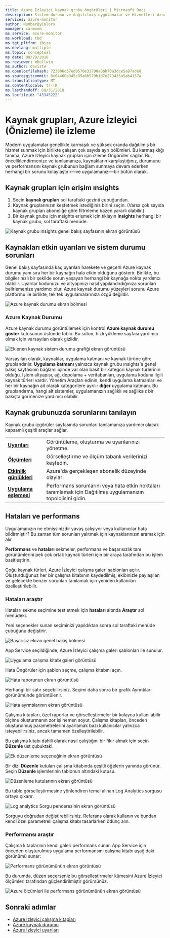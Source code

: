 ```yaml
---
title: Azure İzleyici kaynak grubu öngörüleri | Microsoft Docs
description: Sistem durumu ve dağıtılmış uygulamalar ve Hizmetleri Azure İzleyici ile kaynak grubu düzeyinde performansını anlama
services: azure-monitor
author: NumberByColors
manager: carmonm
ms.service: azure-monitor
ms.workload: tbd
ms.tgt_pltfrm: ibiza
ms.devlang: multiple
ms.topic: conceptual
ms.date: 08/29/2018
ms.reviewer: mbullwin
ms.author: daviste
ms.openlocfilehash: 723006d37ed0570e32790a0bb70a3dce5a87ade8
ms.sourcegitcommit: 0c64460a345c89a6b579b1d7e273435a5ab4157a
ms.translationtype: MT
ms.contentlocale: tr-TR
ms.lasthandoff: 08/31/2018
ms.locfileid: "43345222"
---
```

# <a name="monitor-resource-groups-with-azure-monitor-preview"></a>Kaynak grupları, Azure İzleyici (Önizleme) ile izleme

Modern uygulamalar genellikle karmaşık ve yüksek oranda dağıtılmış bir hizmet sunmak için birlikte çalışan çok sayıda ayrı bölümleri. Bu karmaşıklığı tanıma, Azure İzleyici kaynak grupları için izleme Öngörüler sağlar. Bu, önceliklendirmenize ve tanılamanıza, kaynakların karşılaştığınız, durumunu ve performansını kaynak grubunun bağlam sunmaya devam ederken herhangi bir sorunu kolaylaştırır&mdash;ve uygulamanızı&mdash;bir bütün olarak.

## <a name="access-insights-for-resource-groups"></a>Kaynak grupları için erişim ınsights

1. Seçin **kaynak grupları** sol taraftaki gezinti çubuğundan.
2. Kaynak gruplarınızın keşfetmek istediğiniz birini seçin. (Varsa çok sayıda kaynak grupları aboneliğe göre filtreleme bazen yararlı olabilir.)
3. Bir kaynak grubu için ınsights erişmek için tıklayın **Insights** herhangi bir kaynak grubu, sol taraftaki menüde.

![Kaynak grubu ınsights genel bakış sayfasının ekran görüntüsü](.\media\resource-group-insights\0001-overview.png)

## <a name="resources-with-active-alerts-and-health-issues"></a>Kaynakları etkin uyarıları ve sistem durumu sorunları

Genel bakış sayfasında kaç uyarıları harekete ve geçerli Azure kaynak durumu yanı sıra her bir kaynağın hala etkin olduğunu gösterir. Birlikte, bu bilgiler hızlı bir şekilde sorun yaşayan herhangi bir kaynağa nokta yardımcı olabilir. Uyarılar kodunuzu ve altyapınızı nasıl yapılandırdığınıza sorunları belirlemenize yardımcı olur. Azure kaynak durumu yüzeyleri sorunu Azure platformu ile birlikte, tek tek uygulamalarınıza özgü değildir.

![Azure kaynak durumu ekran bölmesi](.\media\resource-group-insights\0002-overview.png)

### <a name="azure-resource-health"></a>Azure Kaynak Durumu

Azure kaynak durumu görüntülemek için kontrol **Azure kaynak durumu göster** kutusunun üstünde tablo. Bu sütun, hızlı yükleme sayfası yardımcı olmak için varsayılan olarak gizlidir.

![Eklenen kaynak sistem durumu grafiği ekran görüntüsü](.\media\resource-group-insights\0003-overview.png)

Varsayılan olarak, kaynaklar, uygulama katmanı ve kaynak türüne göre gruplandırılır. **Uygulama katmanı** yalnızca kaynak grubu ınsights'a genel bakış sayfasının bağlamı içinde var olan basit bir kategori kaynak türlerinin olduğu. İşlem altyapısı, ağ, depolama + veritabanları, uygulama koduna ilgili kaynak türleri vardır. Yönetim Araçları edinin, kendi uygulama katmanları ve her bir kaynağın ait olarak kategorilere ayrılır **diğer** uygulama katmanı. Bu gruplandırma, hangi alt sistemler, uygulamanızın sağlıklı ve sağlıksız bir bakışta görmenize yardımcı olabilir.

## <a name="diagnose-issues-in-your-resource-group"></a>Kaynak grubunuzda sorunlarını tanılayın

Kaynak grubu içgörüler sayfasında sorunları tanılamanıza yardımcı olacak kapsamlı çeşitli araçlar sağlar.

   |         |          |
   | ---------------- |:-----|
   | [**Uyarıları**](https://docs.microsoft.com/azure/monitoring-and-diagnostics/monitoring-overview-unified-alerts)      |  Görüntüleme, oluşturma ve uyarılarınızı yönetme. |
   | [**Ölçümleri**](https://docs.microsoft.com/azure/monitoring-and-diagnostics/monitoring-overview-metrics) | Görselleştirme ve ölçüm tabanlı verilerinizi keşfedin.    |
   | [**Etkinlik günlükleri**](https://docs.microsoft.com/azure/monitoring-and-diagnostics/monitoring-overview-activity-logs) | Azure'da gerçekleşen abonelik düzeyinde olaylar.  |
   | [**Uygulama eşlemesi**](https://docs.microsoft.com/azure/application-insights/app-insights-app-map) | Performans sorunlarını veya hata etkin noktaları tanımlamak için Dağıtılmış uygulamanızın topolojisini gidin. |

## <a name="failures-and-performance"></a>Hataları ve performans

Uygulamanızın ne etmişsinizdir yavaş çalışıyor veya kullanıcılar hata bildirmiştir? Bu zaman tüm sorunları yalıtmak için kaynaklarınızın aramak için alır.

**Performans** ve **hataları** sekmeler, performans ve başarısızlık tanı görünümlerini pek çok ortak kaynak türleri için bir araya tarafından bu işlem basitleştirin.

Çoğu kaynak türleri, Azure İzleyici çalışma galeri şablonları açılır. Oluşturduğunuz her bir çalışma kitabının kaydedilmiş, ekibinizle paylaşılan ve gelecekte benzer sorunları tanılamak için yeniden kullanılan özelleştirilebilir.

### <a name="investigate-failures"></a>Hataları araştır

Hataları sekme seçimine test etmek için **hataları** altında **Araştır** sol menüdeki.

Yeni seçenekler sunan seçiminizi yapıldıktan sonra sol taraftaki menüde çubuğunu değiştirir.

![Başarısız ekran genel bakış bölmesi](.\media\resource-group-insights\00004-failures.png)

App Service seçildiğinde, Azure İzleyici çalışma galeri şablonları ile sunulur.

![Uygulama çalışma kitabı galeri görüntüsü](.\media\resource-group-insights\0005-failure-insights-workbook.png)

Hata Öngörüler için şablon seçme, çalışma kitabını açın.

![Hata raporunun ekran görüntüsü](.\media\resource-group-insights\0006-failure-visual.png)

Herhangi bir satır seçebilirsiniz. Seçimi daha sonra bir grafik Ayrıntıları görünümünde görüntülenir.

![Hata ayrıntılarının ekran görüntüsü](.\media\resource-group-insights\0007-failure-details.png)

Çalışma kitapları, özel raporlar ve görselleştirmeler bir kolayca kullanılabilir biçime oluşturmanın zor işi hemen soyut. Çalışma kitapları, önceden oluşturulmuş parametrelerini ayarlamak bazı kullanıcılar yalnızca isteyebilirsiniz, ancak tamamen özelleştirilebilir.

Bu çalışma kitabı dahili olarak nasıl çalıştığını bir fikir almak için seçin **Düzenle** üst çubuktaki.

![Ek düzenleme seçeneğinin ekran görüntüsü](.\media\resource-group-insights\0008-failure-edit.png)

Bir dizi **Düzenle** kutuları çalışma kitabında çeşitli öğelerin yanında görünür. Seçin **Düzenle** işlemlerinin tablonun altındaki kutusu.

![Düzenleme kutularının ekran görüntüsü](.\media\resource-group-insights\0009-failure-edit-graph.png)

Bu tablo görselleştirmesine yönlendiren temel alınan Log Analytics sorgusu ortaya çıkarır.

 ![Log analytics Sorgu penceresinin ekran görüntüsü](.\media\resource-group-insights\0010-failure-edit-query.png)

Sorguyu doğrudan değiştirebilirsiniz. Referans olarak kullanın ve bundan kendi özel parametreli çalışma kitabı tasarlarken ödünç alın.

### <a name="investigate-performance"></a>Performansı araştır

Çalışma kitaplarının kendi galeri performans sunar. App Service için önceden oluşturulmuş uygulama performansını çalışma kitabı aşağıdaki görünümü sunar:

 ![Performans görünümünün ekran görüntüsü](.\media\resource-group-insights\0011-performance.png)

Bu durumda, düzen seçerseniz bu görselleştirmeler kümesini Azure İzleyici ölçümleri tarafından güçlendirilmiştir görürsünüz.

 ![Azure ölçümleri ile performans görünümünün ekran görüntüsü](.\media\resource-group-insights\0012-performance-metrics.png)

## <a name="next-steps"></a>Sonraki adımlar

- [Azure İzleyici çalışma kitapları](https://docs.microsoft.com/azure/application-insights/app-insights-usage-workbooks)
- [Azure kaynak durumu](https://docs.microsoft.com/azure/service-health/resource-health-overview)
- [Azure İzleyici uyarıları](https://docs.microsoft.com/azure/monitoring-and-diagnostics/monitoring-overview-unified-alerts)
